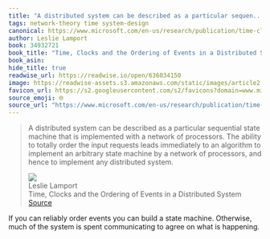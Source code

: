 ```yaml
---
title: "A distributed system can be described as a particular sequen..."
tags: network-theory time system-design
canonical: https://www.microsoft.com/en-us/research/publication/time-clocks-ordering-events-distributed-system/
author: Leslie Lamport
book: 34932721
book_title: "Time, Clocks and the Ordering of Events in a Distributed System"
book_asin: 
hide_title: true
readwise_url: https://readwise.io/open/636034150
image: https://readwise-assets.s3.amazonaws.com/static/images/article2.74d541386bbf.png
favicon_url: https://s2.googleusercontent.com/s2/favicons?domain=www.microsoft.com
source_emoji: 🌐
source_url: "https://www.microsoft.com/en-us/research/publication/time-clocks-ordering-events-distributed-system/#:~:text=A%20distributed%20system,any%20distributed%20system."
---
```


> A distributed system can be described as a particular sequential state machine that is implemented with a network of processors. The ability to totally order the input requests leads immediately to an algorithm to implement an arbitrary state machine by a network of processors, and hence to implement any distributed system.
> <div class="quoteback-footer"><div class="quoteback-avatar"><img class="mini-favicon" src="https://s2.googleusercontent.com/s2/favicons?domain=www.microsoft.com"></div><div class="quoteback-metadata"><div class="metadata-inner"><span style="display:none">FROM:</span><div aria-label="Leslie Lamport" class="quoteback-author"> Leslie Lamport</div><div aria-label="Time, Clocks and the Ordering of Events in a Distributed System" class="quoteback-title"> Time, Clocks and the Ordering of Events in a Distributed System</div></div></div><div class="quoteback-backlink"><a target="_blank" aria-label="go to the full text of this quotation" rel="noopener" href="https://www.microsoft.com/en-us/research/publication/time-clocks-ordering-events-distributed-system/#:~:text=A%20distributed%20system,any%20distributed%20system." class="quoteback-arrow"> Source</a></div></div>

If you can reliably order events you can build a state machine. Otherwise, much of the system is spent communicating to agree on what is happening.